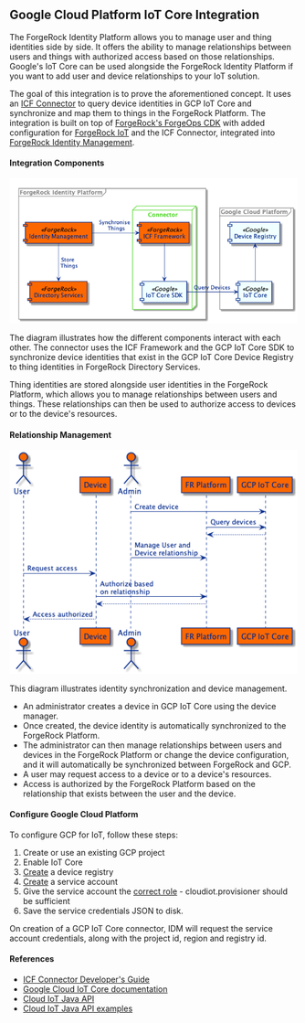 ## Google Cloud Platform IoT Core Integration

The ForgeRock Identity Platform allows you to manage user and thing identities side by side. It offers the ability
to manage relationships between users and things with authorized access based on those relationships. Google's
IoT Core can be used alongside the ForgeRock Identity Platform if you want to add user and device relationships
to your IoT solution.

The goal of this integration is to prove the aforementioned concept. It uses an
[ICF Connector](https://backstage.forgerock.com/docs/idm/7.1/connector-reference/) to query device identities in
GCP IoT Core and synchronize and map them to things in the ForgeRock Platform. The integration is built on top of
[ForgeRock's ForgeOps CDK](https://backstage.forgerock.com/docs/forgeops/7/index-forgeops.html) with added
configuration for [ForgeRock IoT](https://backstage.forgerock.com/docs/iot/7.1) and the ICF Connector, integrated
into [ForgeRock Identity Management](https://backstage.forgerock.com/docs/idm/7.1).

#### Integration Components
![Components](docs/forgerock-gcp-integration.png)

The diagram illustrates how the different components interact with each other. The connector uses the ICF Framework
and the GCP IoT Core SDK to synchronize device identities that exist in the GCP IoT Core Device Registry to thing
identities in ForgeRock Directory Services.

Thing identities are stored alongside user identities in the ForgeRock Platform, which allows you to manage
relationships between users and things. These relationships can then be used to authorize access to devices or to the
device's resources.

#### Relationship Management
![](docs/device-management.png)

This diagram illustrates identity synchronization and device management.
 - An administrator creates a device in GCP IoT Core using the device manager.
 - Once created, the device identity is automatically synchronized to the ForgeRock Platform.
 - The administrator can then manage relationships between users and devices in the ForgeRock Platform or change the
  device configuration, and it will automatically be synchronized between ForgeRock and GCP.
 - A user may request access to a device or to a device's resources.
 - Access is authorized by the ForgeRock Platform based on the relationship that exists between the user and the device.
 
#### Configure Google Cloud Platform

To configure GCP for IoT, follow these steps:

1. Create or use an existing GCP project
1. Enable IoT Core
1. [Create](https://cloud.google.com/iot/docs/how-tos/devices#iot-core-create-registry) a device registry 
1. [Create](https://cloud.google.com/docs/authentication/production) a service account
1. Give the service account the [correct role](https://cloud.google.com/iam/docs/understanding-roles) - 
cloudiot.provisioner should be sufficient
1. Save the service credentials JSON to disk.

On creation of a GCP IoT Core connector, IDM will request the service account credentials,
along with the project id, region and registry id.
 
#### References
- [ICF Connector Developer's Guide](https://backstage.forgerock.com/docs/idm/7.1/connector-dev-guide/)
- [Google Cloud IoT Core documentation](https://cloud.google.com/iot/docs)
- [Cloud IoT Java API](https://developers.google.com/resources/api-libraries/documentation/cloudiot/v1/java/latest/com/google/api/services/cloudiot/v1/CloudIot.html)
- [Cloud IoT Java API examples](https://github.com/GoogleCloudPlatform/java-docs-samples/tree/master/iot/api-client/manager/src/main/java/com/example/cloud/iot/examples)